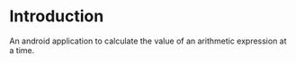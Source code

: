 # Introduction
An android application to calculate the value of an arithmetic expression at a time.
